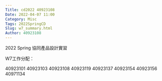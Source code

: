 ```yaml
---
Title: cd2022 40923108
Date: 2022-04-07 11:00
Category: Misc
Tags: 2022SpringCD
Slug: w7_summary.html
Author: 40923108
---
```


2022 Spring 協同產品設計實習


<!-- PELICAN_END_SUMMARY -->

W7工作分配：

40923101
40923103
40923108
40923119
40923137
40923154
40923156
40971134